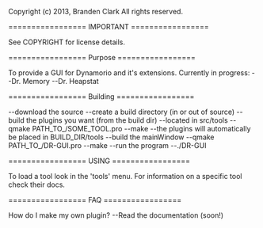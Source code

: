 Copyright (c) 2013, Branden Clark
All rights reserved.

=================         IMPORTANT         =================

See COPYRIGHT for license details.


=================         Purpose         =================

To provide a GUI for Dynamorio and it's extensions.
Currently in progress:
--Dr. Memory
--Dr. Heapstat


=================         Building         =================

--download the source
--create a build directory (in or out of source)
--build the plugins you want (from the build dir)
  --located in src/tools
  --qmake PATH_TO_/SOME_TOOL.pro
  --make
  --the plugins will automatically be placed in BUILD_DIR/tools
--build the mainWindow
  --qmake PATH_TO_/DR-GUI.pro
  --make
--run the program
  --./DR-GUI


=================         USING         =================

To load a tool look in the 'tools' menu.
For information on a specific tool check their docs.


=================         FAQ         =================

How do I make my own plugin?
--Read the documentation (soon!)

